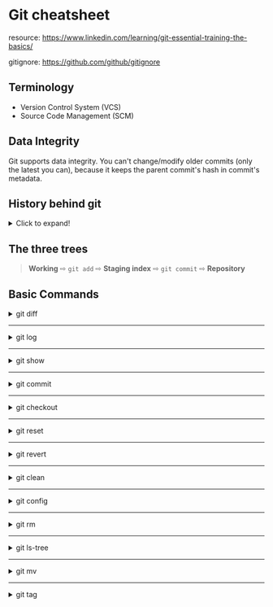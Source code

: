 # Git cheatsheet

resource: https://www.linkedin.com/learning/git-essential-training-the-basics/

gitignore: https://github.com/github/gitignore

## Terminology
- Version Control System (VCS)
- Source Code Management (SCM)

## Data Integrity
Git supports data integrity. You can't change/modify older commits (only the latest you can),
because it keeps the parent commit's hash in commit's metadata.

## History behind git
<details>
  <summary> Click to expand! </summary>

1. Source Code Control System (SCCS)
    - 1972: closed source, free with Unix
    - Stored original version and sets of changes
    - Single user single file
    
2. Revision Control System (RCS)
    - 1982: open source
    - Stored the latest version and sets of changes
    - Single user single file
    
3. Concurrent Version System
    - 1986 - 1990: open source
    - Multiple file, entire project
    - Multi-user repositories
    - Version N of some file
    
4. Apache Subversion (SVN)
    - 2000: open source
    - Track text and images 
    - Track file changes collectively
    - Does snapshots of directory
    - Having a file in revision N
    
5. BitKeeper SCM
    - Distributed Version Control
    - Close Source
    - "Community" free
    - Used for source code of the Linux Kernel from 2002-2005
    - April 2005: the "Community" version was not free anymore
    
6. Git was born
    - April 2005
    - Created by Linus Torvalds
    
## Distributed Version Control

- Local
- Remote
  
   ### Advantages
   - No need to communicate with a central server
   - Faster
   - No network access required
   - Encourages participation and forking projects
   - Developers can work independently
   - Submit change sets for inclusion or rejection

</details>

## The three trees

> **Working** ⇨ `git add` ⇨ **Staging index** ⇨ `git commit` ⇨ **Repository**

## Basic Commands
<details>
  <summary> git diff </summary>

>     git diff
> + Difference between **working** and **staging** trees, if **staging** index exists
> + Difference between **working** and **repository** trees, if **staging** index does not exist.


>     git diff --staged
> Difference between **staging** and **repository** trees
> 
> Here we can use `--cached` instead of `--staged` 

>     git diff --color-words
> Show colorized word difference, instead of line difference (default)


>     git diff <commit_hash_1>..<commit_hash_2>
> Difference between two commits. 
>
> ---
>     git diff <commit_hash_1>..HEAD
> In place of <commit_hash_2> can be used HEAD, if we want to compare with the latest commit

>     -S Enter
> Switch text wrapping


</details>

---

<details>
  <summary> git log </summary>

>     git log
> Show commit log

>     git log -n 5
> Show first 5 commits

>     git log --since=2020-05-22 --until=2021-06-15
> Show commits that are between two dates. You can use it also seperately

>     git log --author="Vardan"
> Show commits of specific author

>     git log --grep="text"
> Show filtered commits according to commit message
> 
> In place of the value parameter you can also write regular expression

>     git log --oneline
> Show commits each in one line


</details>

---

<details>
  <summary> git show </summary>

>       git show <commit_hash>
> Show the diff of the commit
> 


</details>

---

<details>
  <summary> git commit </summary>

>       git commit -a
> Commit without staging, but must be tracked files

>       git commit --amend -m "your text here"
> Modify the latest commit. Command will override the commit message.

</details>

---

<details>
  <summary> git checkout </summary>

>       git checkout -- file.txt
> UNDO changes of `file.txt` file in the working tree
> 
> ---
>       git checkout -- .
> UNDO all changes in the working tree
> 
> ---
>       git checkout <commit_hash> -- file.txt
> Retrieve  `file.txt` from the snapshot
> 

</details>

---

<details>
  <summary> git reset </summary>

>       git reset HEAD file.txt
> UNDO changes of `file.txt` file in the staging tree (un-stage the file)
> 
> ---
>       git reset HEAD .
> UNDO all changes in the staging tree (un-stage files)


</details>

---

<details>
  <summary> git revert </summary>

>       git revert <commit_hash>
> UNDO/revert/reverse the commit. It will make a new commit.

</details>

---

<details>
  <summary> git clean </summary>

>       git clean -n
> Shows untracked files to remove
> 
>       git clean -f
> Removes untracked files

</details>

---

<details>
  <summary> git config </summary>

There are three types of configuration scopes in git

1. System level (`/etc/gitconfig`)
   - `git config --system`
2. User level (`~/.gitconfig`)
      - `git config --global`
3. Project level (`Project/.git/config`)
   - `git config


>       git config --global core.excludesfile ~/.gitignore_global
> Globally ignore files
> 
>       git config --global user.name "Name Surname"
> Sets the username
> 
>       git config --global user.email "user@example.com"
> Sets the email 
> 
>       git config --global core.editor "vim"
> Sets the editor 
> 
>       git config --global color.ui true
> Sets the color 
> 
</details>

---

<details>
    <summary> git rm </summary>

>       git rm --cached file.txt
> Un-track staged file. Need to commit this change
> 
</details>

---

<details>
    <summary> git ls-tree </summary>

>       git ls-tree HEAD
> Show tracked files.
>
> In order to track empty directories, create there `.gitkeep` empty files, to make them non-empty
> 
</details>

---

<details>
    <summary> git mv </summary>

>       git mv file1.txt file2.txt
> Rename file1.txt -> file2.txt
>
> In order to track empty directories, create there `.gitkeep` empty files, to make them non-empty
> 
> You can achieve renaming of the file without `mv` command by the following way
> 
> 1. os remove committed file
> 2. add new file with the same content ( > 50% similarity)
> 3. git rm os removed file
> 3. git status will show renaming
</details>


---

<details>
    <summary> git tag </summary>

> Tag in a git is a named reference to a commit, it makes it easy to find the commit later on.
> 
> Most often tags are used to mark releases (v1.0, v1.1, v2.0, ...)
>
> Usually tags are named using Semantic Versioning like v"major"."minor"."patch"
>    - major : is a version number where you introduced breaking modifications (modifications of your new version are NOT compatible with previous versions);
>    - minor : is a version number that is compatible with previous versions.
>    - patch : is an increment for a bug fix or a patch fix done on your software.
>
> Git supports two types of tags: **lightweight** and **annotated**.
>
> Lightweight tags are just a pointers to a specific commits.
>
> Annotated tags are stored as full objects in git.
>
> They have:
>    - Checksum
>    - Tagger name, email
>    - Tagging date
>    - Message
>
>
>       git tag # or -l or --list
>    List of local tags
>
>       git tag -l "v.*"
>    List all tags that starts with "v."
>   
>       git tag -n
>    List tags and messages
>
>       git tag v1.0
>    Create a lightweight tag on HEAD
>
>       git tag -a v1.1 -m "my new version 1.1"
>    Create an annotated tag on HEAD
>
>       git tag -a key_feature -m "Some information" 6c8fc6e
>    Tag previous commit
>
>       git push origin v1.0
>    Push v1.0 tag to remote.
>
>       git push --tags
>    Push all tags to remote
>
>       git push -d origin v1.0
>    Delete tag from remote
>
>       git push origin :v1.0
>    Another way of deleting tag from remote
>
>       git tag -d v1.0
>    Delete tag from local
>      
>       git fetch --prune --prune-tags 
>    Syncing remote tags with local (will remove local tags if not found in remote)
>
>       git checkout -b quick_fix v1.0
>    Checkout to the tag with creating a branch
>
>       git checkout v1.0
>    If you checkout tag without creating branch, you'll enter Detached HEAD mode.
>      
>       git fetch --tags
>    Fetch tags from remote
>
</details>
